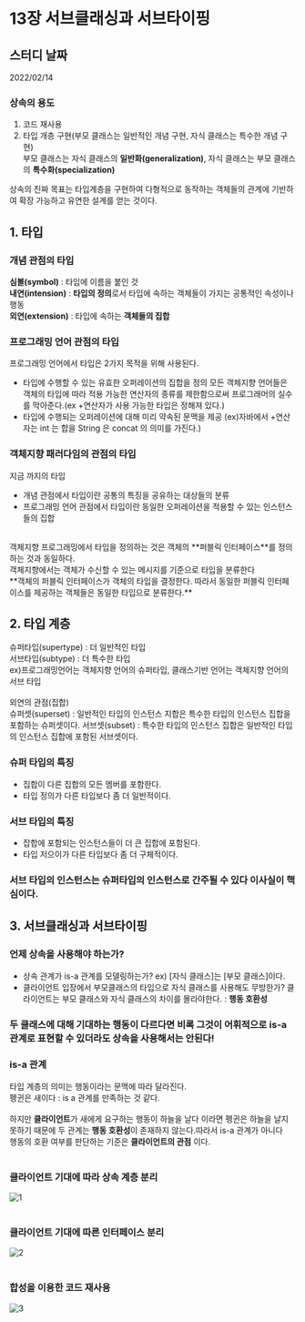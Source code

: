 # 13장 서브클래싱과 서브타이핑

## 스터디 날짜
2022/02/14

### 상속의 용도
1. 코드 재사용
2. 타입 개층 구현(부모 클래스는 일반적인 개념 구현, 자식 클래스는 특수한 개념 구현)<br>
부모 클래스는 자식 클래스의 **일반화(generalization)**, 자식 클래스는 부모 클래스의 **특수화(specialization)**

상속의 진짜 목표는 타입계층을 구현하여 다형적으로 동작하는 객체들의 관계에 기반하여 확장 가능하고 유연한 설계를 얻는 것이다.


## 1. 타입
### 개념 관점의 타입
**심볼(symbol)** : 타입에 이름을 붙인 것<br>
**내연(intension)** : **타입의 정의**로서 타입에 속하는 객체들이 가지는 공통적인 속성이나 행동<br>
**외연(extension)** : 타입에 속하는 **객체들의 집합**<br>

### 프로그래밍 언어 관점의 타입
프로그래밍 언어에서 타입은 2가지 목적을 위해 사용된다.
- 타입에 수행할 수 있는 유효한 오퍼레이션의 집합을 정의
모든 객체지향 언어들은 객체의 타입에 따라 적용 가능한 연산자의 종류를 제한함으로써 프로그래머의 실수를 막아준다.(ex +연산자가 사용 가능한 타입은 정해져 있다.) 
- 타입에 수행되는 오퍼레이션에 대해 미리 약속된 문맥을 제공
(ex)자바에서 +연산자는 int 는 합을 String 은 concat 의 의미를 가진다.)

### 객체지향 패러다임의 관점의 타입
지금 까지의 타입
- 개념 관점에서 타입이란 공통의 특징을 공유하는 대상들의 분류
- 프로그래밍 언어 관점에서 타입이란 동일한 오퍼레이션을 적용할 수 있는 인스턴스들의 집합

<br>
객체지향 프로그래밍에서 타입을 정의하는 것은 객체의 **퍼블릭 인터페이스**를 정의하는 것과 동일하다.<br>
객체지향에서는 객체가 수신할 수 있는 메시지를 기준으로 타입을 분류한다<br>
**객체의 퍼블릭 인터페이스가 객체의 타입을 결정한다. 따라서 동일한 퍼블릭 인터페이스를 제공하는 객체들은 동일한 타입으로 분류한다.**

## 2. 타입 계층
슈퍼타입(supertype) : 더 일반적인 타입<br>
서브타입(subtype) : 더 특수한 타입<br>
ex)프로그래밍언어는 객체지향 언어의 슈퍼타입, 클래스기반 언어는 객체지향 언어의 서브 타입<br>
<br>
외연의 관점(집합)<br>
슈퍼셋(superset) : 일반적인 타입의 인스턴스 지합은 특수한 타입의 인스턴스 집합을 포함하는 슈퍼셋이다.
서브셋(subset) : 특수한 타입의 인스턴스 집합은 일반적인 타입의 인스턴스 집합에 포함된 서브셋이다.
<br>
### 슈퍼 타입의 특징
- 집합이 다른 집합의 모든 멤버를 포함한다.
- 타입 정의가 다른 타입보다 좀 더 일반적이다.

### 서브 타입의 특징
- 잡합에 포함되는 인스턴스들이 더 큰 집합에 포함된다.
- 타입 저으이가 다른 타입보다 좀 더 구체적이다.

### 서브 타입의 인스턴스는 슈퍼타입의 인스턴스로 간주될 수 있다 이사실이 핵심이다.

## 3. 서브클래싱과 서브타이핑
### 언제 상속을 사용해야 하는가?
- 상속 관계가 is-a 관계를 모델링하는가? ex) [자식 클래스]는 [부모 클래스]이다.
- 클라이언트 입장에서 부모클래스의 타입으로 자식 클래스를 사용해도 무방한가? 클라이언트는 부모 클래스와 자식 클래스의 차이를 몰라야한다. : **행동 호환성**

### 두 클래스에 대해 기대하는 행동이 다르다면 비록 그것이 어휘적으로 is-a 관계로 표현할 수 있더라도 상속을 사용해서는 안된다!

### is-a 관계
타입 계층의 의미는 행동이라는 문맥에 따라 달라진다.<br>
펭귄은 새이다 : is a 관계를 만족하는 것 같다.<br><br>
하지만 **클라이언트**가 새에게 요구하는 행동이 하늘을 날다 이라면 펭귄은 하늘을 날지 못하기 때문에 두 관계는 **행동 호환성**이 존재하지 않는다.따라서 is-a 관계가 아니다<br>
행동의 호환 여부를 판단하는 기준은 **클라이언트의 관점** 이다.<br>
<br>
### 클라이언트 기대에 따라 상속 계층 분리<br>
![1](https://user-images.githubusercontent.com/71916223/153787999-92fae6e4-0d96-4cd6-9d21-bbac0436362f.PNG)<br>
<br>
### 클라이언트 기대에 따른 인터페이스 분리<br>
![2](https://user-images.githubusercontent.com/71916223/153788004-adef878b-70fc-427a-b6c9-30c866446ee9.PNG)<br>
<br>
### 합성을 이용한 코드 재사용<br>
![3](https://user-images.githubusercontent.com/71916223/153788006-0bb2d222-0036-46be-9838-240c17537d53.PNG)<br>
<br>
